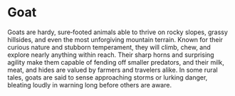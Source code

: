 # Goat

Goats are hardy, sure‑footed animals able to thrive on rocky slopes, grassy hillsides, and even the most unforgiving mountain terrain. Known for their curious nature and stubborn temperament, they will climb, chew, and explore nearly anything within reach. Their sharp horns and surprising agility make them capable of fending off smaller predators, and their milk, meat, and hides are valued by farmers and travelers alike. In some rural tales, goats are said to sense approaching storms or lurking danger, bleating loudly in warning long before others are aware.
